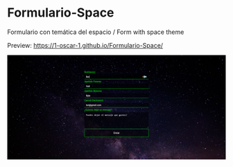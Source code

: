 # Formulario-Space
Formulario con temática del espacio / Form with space theme

Preview: https://1-oscar-1.github.io/Formulario-Space/

![Aquí la descripción de la imagen por si no carga](https://raw.githubusercontent.com/1-Oscar-1/Formulario-Space/master/img/preview.png)
